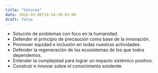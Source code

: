 ```yaml
---
title: "Valores"
date: 2018-03-06T14:54:39-03:00
draft: false
---
```


- Solución de problemas con foco en la humanidad.
- Defender el principio de precaución como base de la innovación.
- Promover equidad e inclusión en todas nuestras actividades.
- Defender la regeneración de los ecosistemas de los que todos dependemos.
- Entender la complejidad para lograr un impacto sistémico positivo.
- Construir e innovar sobre el conocimiento existente.
